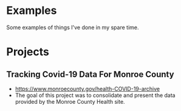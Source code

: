 # Examples
Some examples of things I've done in my spare time.


# Projects

## Tracking Covid-19 Data For Monroe County
- https://www.monroecounty.gov/health-COVID-19-archive
- The goal of this project was to consolidate and present the data provided by the Monroe County Health site.
